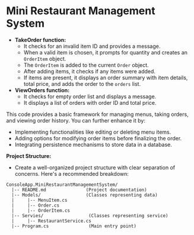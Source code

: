 # Mini Restaurant Management System

- **TakeOrder function:**
    - It checks for an invalid item ID and provides a message.
    - When a valid item is chosen, it prompts for quantity and creates an `OrderItem` object.
    - The `OrderItem` is added to the current `Order` object.
    - After adding items, it checks if any items were added.
    - If items are present, it displays an order summary with item details, total price, and adds the order to the `orders` list.
- **ViewOrders function:**
    - It checks for empty order list and displays a message.
    - It displays a list of orders with order ID and total price.

This code provides a basic framework for managing menus, taking orders, and viewing order history. You can further enhance it by:

- Implementing functionalities like editing or deleting menu items.
- Adding options for modifying order items before finalizing the order.
- Integrating persistence mechanisms to store data in a database.


**Project Structure:**

- Create a well-organized project structure with clear separation of concerns. Here's a recommended breakdown:

```
ConsoleApp.MiniRestaurantManagementSystem/
  |-- README.md               (Project documentation)
  |-- Models/                 (Classes representing data)
  |     |-- MenuItem.cs
  |     |-- Order.cs
  |     |-- OrderItem.cs
  |-- Servies/                 (Classes representing service)
  |     |-- RestaurantService.cs
  |-- Program.cs               (Main entry point)
```

